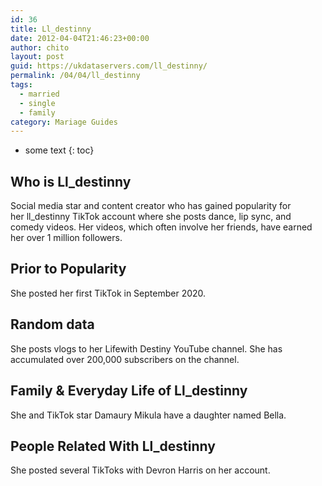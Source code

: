 ```yaml
---
id: 36
title: Ll_destinny
date: 2012-04-04T21:46:23+00:00
author: chito
layout: post
guid: https://ukdataservers.com/ll_destinny/
permalink: /04/04/ll_destinny  
tags:
  - married
  - single
  - family
category: Mariage Guides
---
```


* some text
{: toc}


## Who is  Ll_destinny
                  
                  
                  
Social media star and content creator who has gained popularity for her ll_destinny TikTok account where she posts dance, lip sync, and comedy videos. Her videos, which often involve her friends, have earned her over 1 million followers. 
                  
                
                
                
## Prior to Popularity 
                  
                  
                  
She posted her first TikTok in September 2020. 
                  
                
                
                
## Random data 
                  
                  
                  
She posts vlogs to her Lifewith Destiny YouTube channel. She has accumulated over 200,000 subscribers on the channel.
                  
                
                
                
## Family & Everyday Life of Ll_destinny
                  
                  
                  
She and TikTok star Damaury Mikula have a daughter named Bella. 
                  
                
                
                
## People Related With  Ll_destinny
                  
                  
                  
She posted several TikToks with Devron Harris on her account. 
                  
                
              
            
          
          
          
    
    
  
